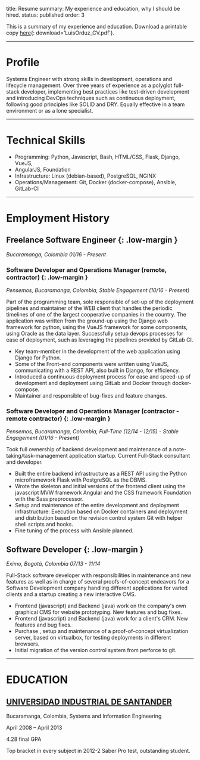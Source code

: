 title: Resume
summary: My experience and education, why I should be hired.
status: published
order: 3

This is a summary of my experience and education. Download a printable copy [here][pdf]{: download='LuisOrduz_CV.pdf'}.
___
# Profile
Systems Engineer with strong skills in development, operations and lifecycle management. Over three years of experience as a polyglot full-stack developer, implementing best practices like test-driven development and introducing DevOps techniques such as continuous deployment, following good principles like SOLID and DRY. Equally effective in a team environment or as a lone specialist.
___
# Technical Skills
* Programming: Python, Javascript, Bash, HTML/CSS, Flask, Django, VueJS,
* AngularJS, Foundation
* Infrastructure: Linux (debian-based), PostgreSQL, NGINX
* Operations/Management: Git, Docker (docker-compose), Ansible, GitLab-CI
___
# Employment History
## Freelance Software Engineer {: .low-margin }
*Bucaramanga, Colombia 01/16 - Present*

### Software Developer and Operations Manager (remote, contractor) {: .low-margin }
*Pensemos, Bucaramanga, Colombia, Stable Engagement (10/16 - Present)*

Part of the programming team, sole responsible of set-up of the deployment pipelines and maintainer of the WEB client that handles the periodic timelines of one of the largest cooperative companies in the country. The application was written from the ground-up using the Django web framework for python, using the VueJS framework for some components, using Oracle as the data layer. Successfully setup devops processes for ease of deployment, such as leveraging the pipelines provided by GitLab CI.

* Key team-member in the development of the web application using Django for Python.
* Some of the Front-end components were written using VueJS, communicating with a REST API, also built in Django, for efficiency.
* Introduced a continuous deployment process for ease and speed-up of development and deployment using GitLab and Docker through docker-compose.
* Maintainer and responsible of bug-fixes and feature changes.

### Software Developer and Operations Manager (contractor - remote contractor) {: .low-margin }
*Pensemos, Bucaramanga, Colombia, Full-Time (12/14 - 12/15) - Stable Engagement (01/16 - Present)*

Took full ownership of backend development and maintenance of a note-taking/task-management application startup. Current Full-Stack consultant and developer.
* Built the entire backend infrastructure as a REST API using the Python microframework Flask with PostgreSQL as the DBMS.
* Wrote the skeleton and initial versions of the frontend client using the javascript MVW framework Angular and the CSS framework Foundation with the Sass preprocessor.
* Setup and maintenance of the entire development and deployment infrastructure: Execution based on Docker containers and deployment and distribution based on the revision control system Git with helper shell scripts and hooks.
* Fine tuning of the process with Ansible planned.

## Software Developer {: .low-margin }
*Eximo,  Bogotá, Colombia 	07/13 - 11/14*

Full-Stack software developer with responsibilities in maintenance and new features as well as in charge of several proofs-of-concept endeavors for a Software Development company handling different applications for varied clients and a startup creating a new interactive CMS.

* Frontend (javascript) and Backend (java) work on the company's own graphical CMS for website prototyping. New features and bug fixes.
* Frontend (javascript) and Backend (java) work for a client's CRM. New features and bug fixes.
* Purchase , setup and maintenance of a proof-of-concept virtualization server, based on virtualbox, for testing deployments in different browsers.
* Initial migration of the version control system from perforce to git.
___

# EDUCATION

## [UNIVERSIDAD INDUSTRIAL DE SANTANDER][uis]
Bucaramanga, Colombia, Systems and Information Engineering

April 2008 – April 2013

4.28 final GPA

Top bracket in every subject in 2012-2 Saber Pro test, outstanding student.

<style>
li > ul {
    margin-bottom: 1em;
}
.low-margin {
  margin-bottom: 0;
}
</style>

[pdf]: {filename}/assets/Luis_Orduz_CV.pdf "My CV"
[uis]: //uis.edu.co "My Alma Mater's home page"
